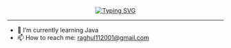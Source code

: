 <div align="center"><a href="https://git.io/typing-svg"><img src="https://readme-typing-svg.demolab.com?font=Fira+Code&pause=1000&color=14DB94&center=true&vCenter=true&width=435&lines=Hello%2C+There!+%F0%9F%91%8B+;This+is+Raghul....;Nice+to+meet+you" alt="Typing SVG" /></a></div>

<hr>

- 🌱 I’m currently learning Java
- 📫 How to reach me: raghul112001@gmail.com

